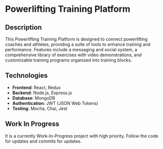 # Powerlifting Training Platform

## Description
This Powerlifting Training Platform is designed to connect powerlifting coaches and athletes, providing a suite of tools to enhance training and performance. Features include a messaging and social system, a comprehensive library of exercises with video demonstrations, and customizable training programs organized into training blocks.

## Technologies
- **Frontend**: React, Redux
- **Backend**: Node.js, Express.js
- **Database**: MongoDB
- **Authentication**: JWT (JSON Web Tokens)
- **Testing**: Mocha, Chai, Jest

## Work In Progress
It is a currently Work-In-Progress project with high priority. 
Follow the code for updates and commits for updates.



